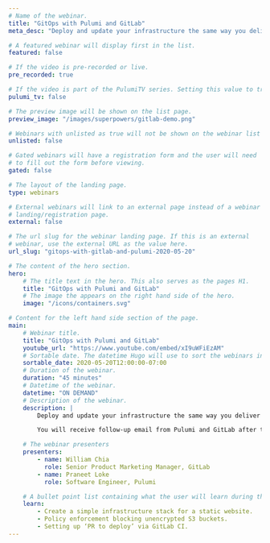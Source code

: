 ```yaml
---
# Name of the webinar.
title: "GitOps with Pulumi and GitLab"
meta_desc: "Deploy and update your infrastructure the same way you deliver the rest of your application: with real code delivered through your CI/CD pipeline."

# A featured webinar will display first in the list.
featured: false

# If the video is pre-recorded or live.
pre_recorded: true

# If the video is part of the PulumiTV series. Setting this value to true will list the video in the "PulumiTV" section.
pulumi_tv: false

# The preview image will be shown on the list page.
preview_image: "/images/superpowers/gitlab-demo.png"

# Webinars with unlisted as true will not be shown on the webinar list
unlisted: false

# Gated webinars will have a registration form and the user will need
# to fill out the form before viewing.
gated: false

# The layout of the landing page.
type: webinars

# External webinars will link to an external page instead of a webinar
# landing/registration page.
external: false

# The url slug for the webinar landing page. If this is an external
# webinar, use the external URL as the value here.
url_slug: "gitops-with-gitlab-and-pulumi-2020-05-20"

# The content of the hero section.
hero:
    # The title text in the hero. This also serves as the pages H1.
    title: "GitOps with Pulumi and GitLab"
    # The image the appears on the right hand side of the hero.
    image: "/icons/containers.svg"

# Content for the left hand side section of the page.
main:
    # Webinar title.
    title: "GitOps with Pulumi and GitLab"
    youtube_url: "https://www.youtube.com/embed/xI9uWFiEzAM"
    # Sortable date. The datetime Hugo will use to sort the webinars in date order.
    sortable_date: 2020-05-20T12:00:00-07:00
    # Duration of the webinar.
    duration: "45 minutes"
    # Datetime of the webinar.
    datetime: "ON DEMAND"
    # Description of the webinar.
    description: |
        Deploy and update your infrastructure the same way you deliver the rest of your application: with real code delivered through your CI/CD pipeline. Learn how Pulumi’s modern infrastructure as code platform helps your team deliver features faster by helping you to define resources on any cloud using your favorite languages.  Praneet Loke from Pulumi and William Chia from GitLab will show you how to super-charge your team’s velocity with GitOps.

        You will receive follow-up email from Pulumi and GitLab after this tech talk with links to help you get started with GitOps.

    # The webinar presenters
    presenters:
        - name: William Chia
          role: Senior Product Marketing Manager, GitLab
        - name: Praneet Loke
          role: Software Engineer, Pulumi

    # A bullet point list containing what the user will learn during the webinar.
    learn:
        - Create a simple infrastructure stack for a static website.
        - Policy enforcement blocking unencrypted S3 buckets.
        - Setting up ‘PR to deploy’ via GitLab CI.
---
```

